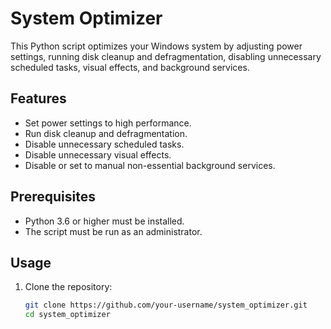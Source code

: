# System Optimizer

This Python script optimizes your Windows system by adjusting power settings, running disk cleanup and defragmentation, disabling unnecessary scheduled tasks, visual effects, and background services.

## Features

- Set power settings to high performance.
- Run disk cleanup and defragmentation.
- Disable unnecessary scheduled tasks.
- Disable unnecessary visual effects.
- Disable or set to manual non-essential background services.

## Prerequisites

- Python 3.6 or higher must be installed.
- The script must be run as an administrator.

## Usage

1. Clone the repository:
   ```bash
   git clone https://github.com/your-username/system_optimizer.git
   cd system_optimizer
